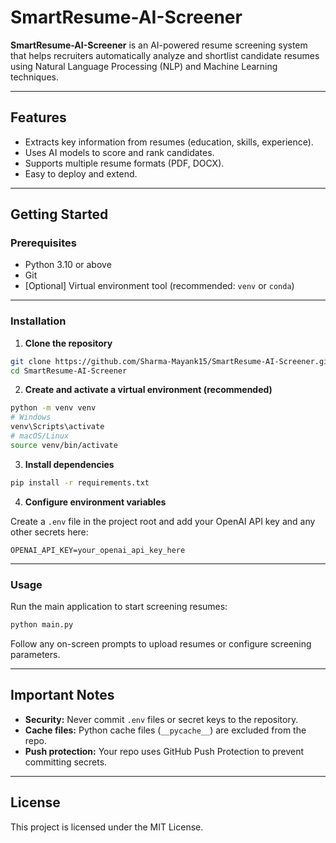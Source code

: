 
# SmartResume-AI-Screener

**SmartResume-AI-Screener** is an AI-powered resume screening system that helps recruiters automatically analyze and shortlist candidate resumes using Natural Language Processing (NLP) and Machine Learning techniques.

---

## Features

- Extracts key information from resumes (education, skills, experience).
- Uses AI models to score and rank candidates.
- Supports multiple resume formats (PDF, DOCX).
- Easy to deploy and extend.

---

## Getting Started

### Prerequisites

- Python 3.10 or above
- Git
- [Optional] Virtual environment tool (recommended: `venv` or `conda`)

---

### Installation

1. **Clone the repository**

```bash
git clone https://github.com/Sharma-Mayank15/SmartResume-AI-Screener.git
cd SmartResume-AI-Screener
```

2. **Create and activate a virtual environment (recommended)**

```bash
python -m venv venv
# Windows
venv\Scripts\activate
# macOS/Linux
source venv/bin/activate
```

3. **Install dependencies**

```bash
pip install -r requirements.txt
```

4. **Configure environment variables**

Create a `.env` file in the project root and add your OpenAI API key and any other secrets here:

```
OPENAI_API_KEY=your_openai_api_key_here
```

---

### Usage

Run the main application to start screening resumes:

```bash
python main.py
```

Follow any on-screen prompts to upload resumes or configure screening parameters.

---

## Important Notes

- **Security:** Never commit `.env` files or secret keys to the repository.
- **Cache files:** Python cache files (`__pycache__`) are excluded from the repo.
- **Push protection:** Your repo uses GitHub Push Protection to prevent committing secrets.




---

## License

This project is licensed under the MIT License.
